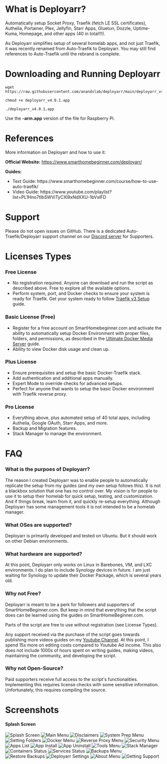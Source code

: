 # What is Deployarr?
Automatically setup Socket Proxy, Traefik (fetch LE SSL certificates), Authelia, Portainer, Plex, Jellyfin, Starr Apps, Gluetun, Dozzle, Uptime-Kuma, Homepage, and other apps (40 in total!!!). 

As Deployarr simplifies setup of several homelab apps, and not just Traefik, it was recently renamed from Auto-Traefik to Deployarr. You may still find references to Auto-Traefik until the rebrand is complete.

# Downloading and Running Deployarr
```
wget https://raw.githubusercontent.com/anandslab/deployarr/main/deployarr_v4.0.1.app
```
```
chmod +x deployarr_v4.0.1.app
```
```
./deployarr_v4.0.1.app
```

Use the <strong>-arm.app</strong> version of the file for Raspberry Pi. 

# References
More information on Deployarr and how to use it:

<strong>Official Website:</strong> https://www.smarthomebeginner.com/deployarr/

<strong>Guides:</strong>
<ul>
<li>Text Guide: https://www.smarthomebeginner.com/course/how-to-use-auto-traefik/</li>
<li>Video Guide: https://www.youtube.com/playlist?list=PL1Hno7tIbSWViTyCXl9xNdXXU-1bVxIFD</li>
</ul>

# Support
Please do not open issues on GitHub. There is a dedicated Auto-Traefik/Deployarr support channel on our [Discord server](https://www.smarthomebeginner.com/discord/) for Supporters.

# Licenses Types
### Free License
<ul>
<li>No registration required. Anyone can download and run the script as described above. Free to explore all the available options.</li>
<li>Perform system, port, and Docker checks to ensure your system is ready for Traefik. Get your system ready to follow <a href="https://www.smarthomebeginner.com/traefik-v3-docker-compose-guide-2024/" target="_blank">Traefik v3 Setup</a> guide.</li>
</ul>

### Basic License (Free)
<ul>
<li>Register for a free account on SmartHomebeginner.com and activate the ability to automatically setup Docker Environment with proper files, folders, and permissions, as described in the <a href="https://www.smarthomebeginner.com/docker-media-server-2024/" target="_blank">Ultimate Docker Media Server</a> guide.</li>
<li>Ability to view Docker disk usage and clean up.</li>
</ul>

### Plus License
<ul>
<li>Ensure prerequisites and setup the basic Docker-Traefik stack.</li>
<li>Add authentication and additional apps manually.</li>
<li>Expert Mode to override checks for advanced setups.</li>
<li>Perfect for anyone that wants to setup the basic Docker environment with Traefik reverse proxy.</li>
</ul>

### Pro License
<ul>
<li>Everything above, plus automated setup of 40 total apps, including Authelia, Google OAuth, Starr Apps, and more.</li>
<li>Backup and Migration features.</li>
<li>Stack Manager to manage the environment.</li>
</ul>

# FAQ
### What is the purpoes of Deployarr?
The reason I created Deployarr was to enable people to automatically replicate the setup from my guides (and my own setup follows this). It is not a blackbox solution that one has no control over. My vision is for people to use it to setup their homelab for quick setup, testing, and customization. And if things break, learn from it, and quickly re-setup everything. Although Deployarr has some management tools it is not intended to be a homelab manager. 

### What OSes are supported?
Deployarr is primarily developed and tested on Ubuntu. But it should work on other Debian environments. 

### What hardware are supported?
At this point, Deployarr only works on Linux in Barebones, VM, and LXC environments. I do plan to include Synology devices in future. I am just waiting for Synology to update their Docker Package, which is several years old. 

### Why not Free?
Deployarr is meant to be a perk for followers and supporters of SmartHomeBeginner.com. But keep in mind that everything that the script does can be learned using the guides on SmartHomeBeginner.com.

Parts of the script are free to use without registration (see License Types).

Any support received via the purchase of the script goes towards publishing more videos guides on my [Youtube Channel](https://www.youtube.com/@anandslab). At this point, I spend 15x more on editing costs compared to Youtube Ad income. This also does not include 1000s of hours spent on writing guides, making videos, maintaining the community, and developing the script.

### Why not Open-Source?
Paid supporters receive full access to the script's functionalities. Implementing this requires license checks with some sensitive information. Unfortunately, this requires compiling the source. 

# Screenshots
#### Splash Screen
![Splash Screen](screenshots/v4/01%20Deployarr%204%20-%20Spash.png)
![Main Menu](screenshots/v4/02%20Deployarr%204%20-%20Main%20Menu.png)
![Disclaimers](screenshots/v4/03%20Deployarr%204%20-%20Disclaimers.png)
![System Prep Menu](screenshots/v4/04%20Deployarr%204%20-%20System%20Prep%20Menu.png)
![Setting Folders](screenshots/v4/05%20Deployarr%204%20-%20Set%20Folders.png)
![Docker Menu](screenshots/v4/06%20Deployarr%204%20-%20Docker%20Sub%20Menu.png)
![Reverse Proxy Menu](screenshots/v4/07%20Deployarr%204%20-%20Reverse%20Proxy%20Sub%20Menu.png)
![Security Menu](screenshots/v4/08%20Deployarr%204%20-%20Security%20Sub%20Menu.png)
![Apps List](screenshots/v4/09%20Deployarr%204%20-%20Apps%20Sub%20Menu.png)
![App Install](screenshots/v4/10%20Deployarr%204%20-%20App%20Install.png)
![App Uninstall](screenshots/v4/11%20Deployarr%204%20-%20App%20Uninstall.png)
![Tools Menu](screenshots/v4/12%20Deployarr%204%20-%20Tools%20Sub%20Menu.png)
![Stack Manager](screenshots/v4/13%20Deployarr%204%20-%20Stack%20Manager.png)
![Containers Status](screenshots/v4/14%20Deployarr%204%20-%20Containers%20Status.png)
![Services Status](screenshots/v4/15%20Deployarr%204%20-%20Services%20Status.png)
![Backups Menu](screenshots/v4/16%20Deployarr%204%20-%20Backups%20Sub%20Menu.png)
![Restore Backups](screenshots/v4/17%20Deployarr%204%20-%20Restore%20Backups.png)
![Deployarr Settings](screenshots/v4/18%20Deployarr%204%20-%20Deployarr%20Settings%20Menu.png)
![About Menu](screenshots/v4/19%20Deployarr%204%20-%20About%20Sub%20Menu.png)
![Getting Support](screenshots/v4/21%20Deployarr%204%20-%20Getting%20Support.png)
